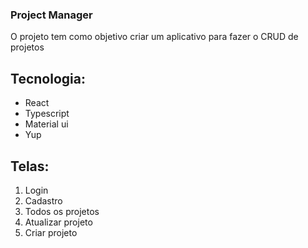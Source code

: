### Project Manager

O projeto tem como objetivo criar um aplicativo para fazer o CRUD de projetos

## Tecnologia:

 <ul>
  <li>React</li>
  <li>Typescript</li>
  <li>Material ui</li>
  <li>Yup</li>
 </ul>

## Telas:

<ol>
  <li>Login</li>
  <li>Cadastro</li>
  <li>Todos os projetos</li>
  <li>Atualizar projeto</li>
  <li>Criar projeto</li>
</ol>


